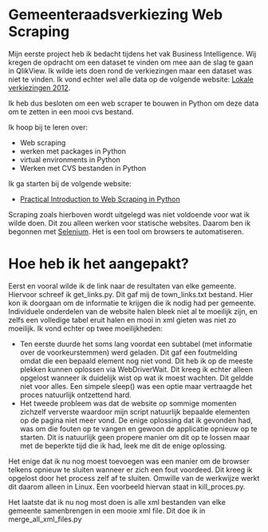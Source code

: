 # Gemeenteraadsverkiezing Web Scraping #

Mijn eerste project heb ik bedacht tijdens het vak Business Intelligence. Wij kregen de opdracht om een dataset te vinden om mee aan de slag te gaan in QlikView. Ik wilde iets doen rond de verkiezingen maar een dataset was niet te vinden. Ik vond echter wel alle data op de volgende website: [Lokale verkiezingen 2012](https://www.vlaanderenkiest.be/verkiezingen2012/).

Ik heb dus besloten om een web scraper te bouwen in Python om deze data om te zetten in een mooi cvs bestand.

Ik hoop bij te leren over:
 * Web scraping
 * werken met packages in Python
 * virtual environments in Python
 * Werken met CVS bestanden in Python

Ik ga starten bij de volgende website:
 * [Practical Introduction to Web Scraping in Python](https://realpython.com/python-web-scraping-practical-introduction/)

Scraping zoals hierboven wordt uitgelegd was niet voldoende voor wat ik wilde doen. Dit zou alleen werken voor statische websites. Daarom ben ik begonnen met [Selenium](https://www.seleniumhq.org/). Het is een tool om browsers te automatiseren.

# Hoe heb ik het aangepakt? #

Eerst en vooral wilde ik de link naar de resultaten van elke gemeente. Hiervoor schreef ik get_links.py. Dit gaf mij de town_links.txt bestand. Hier kon ik doorgaan om de informatie te krijgen die ik nodig had per gemeente. Individuele onderdelen van de website halen bleek niet al te moeilijk zijn, en zelfs een volledige tabel eruit halen en mooi in xml gieten was niet zo moeilijk. Ik vond echter op twee moeilijkheden:
  * Ten eerste duurde het soms lang voordat een subtabel (met informatie over de voorkeurstemmen) werd geladen. Dit gaf een foutmelding omdat die een bepaald element nog niet vond. Dit heb ik op de meeste plekken kunnen oplossen via WebDriverWait. Dit kreeg ik echter alleen opgelost wanneer ik duidelijk wist op wat ik moest wachten. Dit geldde niet voor alles. Een simpele sleep() was een optie maar vertraagde het proces natuurlijk ontzettend hard.
  * Het tweede probleem was dat de website op sommige momenten zichzelf ververste waardoor mijn script natuurlijk bepaalde elementen op de pagina niet meer vond. De enige oplossing dat ik gevonden had, was om die fouten op te vangen en gewoon de applicatie opnieuw op te starten. Dit is natuurlijk geen propere manier om dit op te lossen maar met de beperkte tijd die ik had, leek me dit de enige oplossing.

Het enige dat ik nu nog moest toevoegen was een manier om de browser telkens opnieuw te sluiten wanneer er zich een fout voordeed. Dit kreeg ik opgelost door het process zelf af te sluiten. Omwille van de werkwijze werkt dit daarom alleen in Linux. Een voorbeeld hiervan staat in kill_proces.py.

Het laatste dat ik nu nog most doen is alle xml bestanden van elke gemeente samenbrengen in een mooie xml file. Dit doe ik in merge_all_xml_files.py
